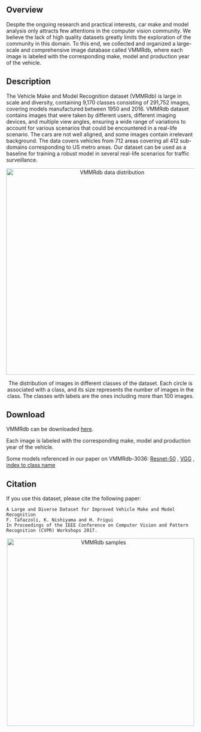 ## Overview
Despite the ongoing research and practical interests, car make and model analysis only attracts few attentions in the computer vision community. We believe the lack of high quality datasets greatly limits the exploration of the community in this domain. To this end, we collected and organized a large-scale and comprehensive image database called VMMRdb, where each image is labeled with the corresponding make, model and production year of the vehicle.	

## Description
The Vehicle Make and Model Recognition dataset (VMMRdb) is large in scale and diversity, containing 9,170 classes consisting of 291,752 images, covering models manufactured between 1950 and 2016. VMMRdb dataset contains images that were taken by different users, different imaging devices, and multiple view angles, ensuring a wide range of variations to account for various scenarios that could be encountered in a real-life scenario. The cars are not well aligned, and some images contain irrelevant background. The data covers vehicles from 712 areas covering all 412 sub-domains corresponding to US metro areas. Our dataset can be used as a baseline for training a robust model in several real-life scenarios for traffic surveillance. 	
<p align="center"><img align="center" src="http://vmmrdb.cecsresearch.org/imgs/dbHeatmap.png" alt="VMMRdb data distribution" width="550px"></p>
<p align="center">The distribution of images in different classes of the dataset. Each circle is associated with a class, and its size represents the number of images in the class. The classes with labels are the ones including more than 100 images.</p>

## Download
VMMRdb can be downloaded [here](http://vmmrdb.cecsresearch.org/).

Each image is labeled with the corresponding make, model and production year of the vehicle.

Some models referenced in our paper on VMMRdb-3036: [Resnet-50](http://vmmrdb.cecsresearch.org/models/resnet-50.t7) , [VGG](http://vmmrdb.cecsresearch.org/models/vgg.t7) , [index to class name](http://vmmrdb.cecsresearch.org/models/index_class.t7) 

## Citation
If you use this dataset, please cite the following paper:
```
A Large and Diverse Dataset for Improved Vehicle Make and Model Recognition
F. Tafazzoli, K. Nishiyama and H. Frigui
In Proceedings of the IEEE Conference on Computer Vision and Pattern Recognition (CVPR) Workshops 2017. 
```

<p align="center"><img align="center" src="http://vmmrdb.cecsresearch.org/imgs/vmmrMultiplicity.png" alt="VMMRdb samples" width="500px"></p>
